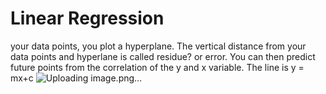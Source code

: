 # Linear Regression
your data points, you plot a hyperplane. The vertical distance from your data points and hyperlane is called residue? or error.
You can then predict future points from the correlation of the y and x variable. The line is y = mx+c
![Uploading image.png…]()
